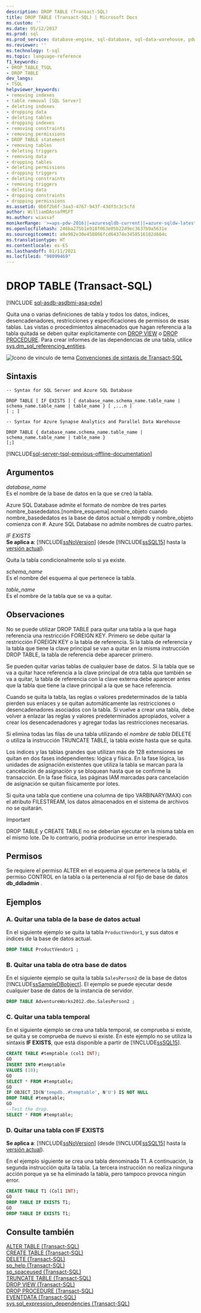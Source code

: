 ```yaml
---
description: DROP TABLE (Transact-SQL)
title: DROP TABLE (Transact-SQL) | Microsoft Docs
ms.custom: ''
ms.date: 05/12/2017
ms.prod: sql
ms.prod_service: database-engine, sql-database, sql-data-warehouse, pdw
ms.reviewer: ''
ms.technology: t-sql
ms.topic: language-reference
f1_keywords:
- DROP_TABLE_TSQL
- DROP TABLE
dev_langs:
- TSQL
helpviewer_keywords:
- removing indexes
- table removal [SQL Server]
- deleting indexes
- dropping data
- deleting tables
- dropping indexes
- removing constraints
- removing permissions
- DROP TABLE statement
- removing tables
- deleting triggers
- removing data
- dropping tables
- deleting permissions
- dropping triggers
- deleting constraints
- removing triggers
- deleting data
- dropping constraints
- dropping permissions
ms.assetid: 0b6f2b6f-3aa3-4767-943f-43df3c3c5cfd
author: WilliamDAssafMSFT
ms.author: wiassaf
monikerRange: '>=aps-pdw-2016||=azuresqldb-current||=azure-sqldw-latest||>=sql-server-2016||>=sql-server-linux-2017||=azuresqldb-mi-current'
ms.openlocfilehash: 246ba275b1e918f063e05b22d9ec3637b9a5631e
ms.sourcegitcommit: a9e982e30e458866fcd64374e3458516182d604c
ms.translationtype: HT
ms.contentlocale: es-ES
ms.lasthandoff: 01/11/2021
ms.locfileid: "98099469"
---
```

# <a name="drop-table-transact-sql"></a>DROP TABLE (Transact-SQL)
[!INCLUDE [sql-asdb-asdbmi-asa-pdw](../../includes/applies-to-version/sql-asdb-asdbmi-asa-pdw.md)]

  Quita una o varias definiciones de tabla y todos los datos, índices, desencadenadores, restricciones y especificaciones de permisos de esas tablas. Las vistas o procedimientos almacenados que hagan referencia a la tabla quitada se deben quitar explícitamente con [DROP VIEW](../../t-sql/statements/drop-view-transact-sql.md) o [DROP PROCEDURE](../../t-sql/statements/drop-procedure-transact-sql.md). Para crear informes de las dependencias de una tabla, utilice [sys.dm_sql_referencing_entities](../../relational-databases/system-dynamic-management-views/sys-dm-sql-referencing-entities-transact-sql.md).  
  
 ![Icono de vínculo de tema](../../database-engine/configure-windows/media/topic-link.gif "Icono de vínculo de tema") [Convenciones de sintaxis de Transact-SQL](../../t-sql/language-elements/transact-sql-syntax-conventions-transact-sql.md)  
  
## <a name="syntax"></a>Sintaxis  
  
```syntaxsql
-- Syntax for SQL Server and Azure SQL Database  
  
DROP TABLE [ IF EXISTS ] { database_name.schema_name.table_name | schema_name.table_name | table_name } [ ,...n ]  
[ ; ]  
```  
  
```syntaxsql
-- Syntax for Azure Synapse Analytics and Parallel Data Warehouse  
  
DROP TABLE { database_name.schema_name.table_name | schema_name.table_name | table_name }
[;]  
```  
  
[!INCLUDE[sql-server-tsql-previous-offline-documentation](../../includes/sql-server-tsql-previous-offline-documentation.md)]

## <a name="arguments"></a>Argumentos
 *database_name*  
 Es el nombre de la base de datos en la que se creó la tabla.  
  
 Azure SQL Database admite el formato de nombre de tres partes nombre_basededatos.[nombre_esquema].nombre_objeto cuando nombre_basededatos es la base de datos actual o tempdb y nombre_objeto comienza con #. Azure SQL Database no admite nombres de cuatro partes.  
  
 *IF EXISTS*  
 **Se aplica a**: [!INCLUDE[ssNoVersion](../../includes/ssnoversion-md.md)] (desde [!INCLUDE[ssSQL15](../../includes/sssql15-md.md)] hasta la [versión actual](https://go.microsoft.com/fwlink/p/?LinkId=299658)).  
  
 Quita la tabla condicionalmente solo si ya existe.  
  
 *schema_name*  
 Es el nombre del esquema al que pertenece la tabla.  
  
 *table_name*  
 Es el nombre de la tabla que se va a quitar.  
  
## <a name="remarks"></a>Observaciones  
 No se puede utilizar DROP TABLE para quitar una tabla a la que haga referencia una restricción FOREIGN KEY. Primero se debe quitar la restricción FOREIGN KEY o la tabla de referencia. Si la tabla de referencia y la tabla que tiene la clave principal se van a quitar en la misma instrucción DROP TABLE, la tabla de referencia debe aparecer primero.  
  
 Se pueden quitar varias tablas de cualquier base de datos. Si la tabla que se va a quitar hace referencia a la clave principal de otra tabla que también se va a quitar, la tabla de referencia con la clave externa debe aparecer antes que la tabla que tiene la clave principal a la que se hace referencia.  
  
 Cuando se quita la tabla, las reglas o valores predeterminados de la tabla pierden sus enlaces y se quitan automáticamente las restricciones o desencadenadores asociados con la tabla. Si vuelve a crear una tabla, debe volver a enlazar las reglas y valores predeterminados apropiados, volver a crear los desencadenadores y agregar todas las restricciones necesarias.  
  
 Si elimina todas las filas de una tabla utilizando el *nombre de tabla* DELETE o utiliza la instrucción TRUNCATE TABLE, la tabla existe hasta que se quita.  
  
 Los índices y las tablas grandes que utilizan más de 128 extensiones se quitan en dos fases independientes: lógica y física. En la fase lógica, las unidades de asignación existentes que utiliza la tabla se marcan para la cancelación de asignación y se bloquean hasta que se confirme la transacción. En la fase física, las páginas IAM marcadas para cancelación de asignación se quitan físicamente por lotes.  
  
 Si quita una tabla que contiene una columna de tipo VARBINARY(MAX) con el atributo FILESTREAM, los datos almacenados en el sistema de archivos no se quitarán.  
  
> [!IMPORTANT]  
>  DROP TABLE y CREATE TABLE no se deberían ejecutar en la misma tabla en el mismo lote. De lo contrario, podría producirse un error inesperado.  
  
## <a name="permissions"></a>Permisos  
 Se requiere el permiso ALTER en el esquema al que pertenece la tabla, el permiso CONTROL en la tabla o la pertenencia al rol fijo de base de datos **db_ddladmin** .  
  
## <a name="examples"></a>Ejemplos  
  
### <a name="a-dropping-a-table-in-the-current-database"></a>A. Quitar una tabla de la base de datos actual  
 En el siguiente ejemplo se quita la tabla `ProductVendor1`, y sus datos e índices de la base de datos actual.  
  
```sql  
DROP TABLE ProductVendor1 ;  
```  
  
### <a name="b-dropping-a-table-in-another-database"></a>B. Quitar una tabla de otra base de datos  
 En el siguiente ejemplo se quita la tabla `SalesPerson2` de la base de datos [!INCLUDE[ssSampleDBobject](../../includes/sssampledbobject-md.md)]. El ejemplo se puede ejecutar desde cualquier base de datos de la instancia de servidor.  
  
```sql  
DROP TABLE AdventureWorks2012.dbo.SalesPerson2 ;  
```  
  
### <a name="c-dropping-a-temporary-table"></a>C. Quitar una tabla temporal  
 En el siguiente ejemplo se crea una tabla temporal, se comprueba si existe, se quita y se comprueba de nuevo si existe. En este ejemplo no se utiliza la sintaxis **IF EXISTS**, que está disponible a partir de [!INCLUDE[ssSQL15](../../includes/sssql15-md.md)].  
  
```sql  
CREATE TABLE #temptable (col1 INT);  
GO  
INSERT INTO #temptable  
VALUES (10);  
GO  
SELECT * FROM #temptable;  
GO  
IF OBJECT_ID(N'tempdb..#temptable', N'U') IS NOT NULL   
DROP TABLE #temptable;  
GO  
--Test the drop.  
SELECT * FROM #temptable;  
```  
  
### <a name="d-dropping-a-table-using-if-exists"></a>D. Quitar una tabla con IF EXISTS  
  
**Se aplica a**: [!INCLUDE[ssNoVersion](../../includes/ssnoversion-md.md)] (desde [!INCLUDE[ssSQL15](../../includes/sssql15-md.md)] hasta la [versión actual](https://go.microsoft.com/fwlink/p/?LinkId=299658)).  
  
 En el ejemplo siguiente se crea una tabla denominada T1. A continuación, la segunda instrucción quita la tabla. La tercera instrucción no realiza ninguna acción porque ya se ha eliminado la tabla, pero tampoco provoca ningún error.  
  
```sql  
CREATE TABLE T1 (Col1 INT);  
GO  
DROP TABLE IF EXISTS T1;  
GO  
DROP TABLE IF EXISTS T1;  
```  
  
  
## <a name="see-also"></a>Consulte también  
 [ALTER TABLE &#40;Transact-SQL&#41;](../../t-sql/statements/alter-table-transact-sql.md)   
 [CREATE TABLE &#40;Transact-SQL&#41;](../../t-sql/statements/create-table-transact-sql.md)   
 [DELETE &#40;Transact-SQL&#41;](../../t-sql/statements/delete-transact-sql.md)   
 [sp_help &#40;Transact-SQL&#41;](../../relational-databases/system-stored-procedures/sp-help-transact-sql.md)   
 [sp_spaceused &#40;Transact-SQL&#41;](../../relational-databases/system-stored-procedures/sp-spaceused-transact-sql.md)   
 [TRUNCATE TABLE &#40;Transact-SQL&#41;](../../t-sql/statements/truncate-table-transact-sql.md)   
 [DROP VIEW &#40;Transact-SQL&#41;](../../t-sql/statements/drop-view-transact-sql.md)   
 [DROP PROCEDURE &#40;Transact-SQL&#41;](../../t-sql/statements/drop-procedure-transact-sql.md)   
 [EVENTDATA &#40;Transact-SQL&#41;](../../t-sql/functions/eventdata-transact-sql.md)   
 [sys.sql_expression_dependencies &#40;Transact-SQL&#41;](../../relational-databases/system-catalog-views/sys-sql-expression-dependencies-transact-sql.md)  
  
